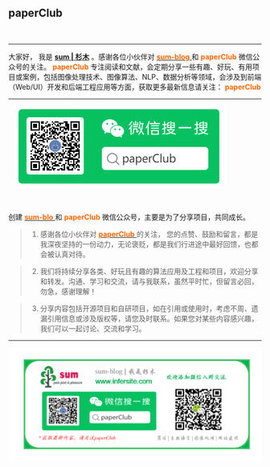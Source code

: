 ## paperClub 

&nbsp;

 ***
 大家好， 我是<font color=blue>  [**sum | 杉木**](http://www.infersite.com/) </font>。感谢各位小伙伴对 [<font color=#FF6600> **sum-blog** </font>](http://www.infersite.com/)  和 <font color=#FF6600> **paperClub** </font> 微信公众号的关注。<font color=#FF6600> **paperClub** </font> 专注阅读和文献，会定期分享一些有趣、好玩、有用项目或案例，包括图像处理技术、图像算法、NLP、数据分析等领域，会涉及到前端（Web/UI）开发和后端工程应用等方面，获取更多最新信息请关注：<font color=#FF6600> **paperClub** </font> 

***
&nbsp;
![avatar](./static/paperClub_wx2.png)




&nbsp;

创建 [<font color=#FF6600> **sum-blo** </font>](http://www.infersite.com/) 和  <font color=#FF6600> **paperClub** </font> 微信公众号，主要是为了分享项目，共同成长。  


 > 1. 感谢各位小伙伴对 [<font color=#FF6600> **paperClub** </font>](http://www.infersite.com/) 的关注， 您的点赞、鼓励和留言，都是我深夜坚持的一份动力，无论褒贬，都是我们行进途中最好回馈，也都会被认真对待。
 
 > 2. 我们将持续分享各类、好玩且有趣的算法应用及工程和项目，欢迎分享和转发。沟通、学习和交流，请与我联系，虽然平时忙，但留言必回，勿急，感谢理解！
 
 > 3. 分享内容包括开源项目和自研项目，如在引用或使用时，考虑不周、遗漏引用信息或涉及版权等，请您及时联系。如果您对某些内容感兴趣，我们可以一起讨论、交流和学习。


***
![avatar](./static/any1one_paperClub.png)